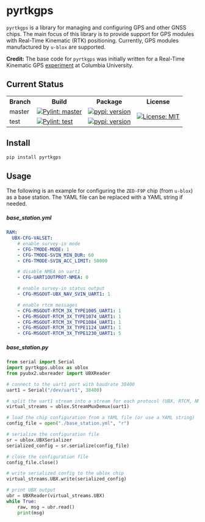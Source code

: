 # pyrtkgps

`pyrtkgps` is a library for managing and configuring GPS and other GNSS chips. The main focus of this library is to provide support
for GPS modules with Real-Time Kinematic (RTK) positioning. Currently, GPS modules manufactured by `u-blox` are supported.

**Credit:** The base code for `pyrtkgps` was initially written for a Real-Time Kinematic GPS [experiment](https://github.com/janakj/gps-rtk)  at Columbia University.


## Current Status
<table>
  <tr>
    <th> Branch </th>
    <th> Build </th>
    <th> Package </th>
    <th> License </th>
  </tr>
  
  <tr>
    <td> master </td>
    <td>
      <a href="https://github.com/alkeldi/pyrtkgps/tree/master">
        <img src="https://github.com/alkeldi/pyrtkgps/actions/workflows/makefile.yml/badge.svg?branch=master" alt="Pylint: master"/>
      </a>
    </td>
    <td>
      <a href="https://pypi.org/project/pyrtkgps/">
        <img src="https://img.shields.io/pypi/v/pyrtkgps" alt="pypi: version"/>
      </a>    
    </td>
    <td rowspan="100%">
      <a href="https://github.com/alkeldi/pyrtkgps/blob/master/LICENSE">
        <img src="https://img.shields.io/badge/License-MIT-blue.svg" alt="License: MIT"/>
      </a>
    </td>
  </tr>
  
  <tr>
    <td> test </td>
    <td>
      <a href="https://github.com/alkeldi/pyrtkgps/tree/test">
        <img src="https://github.com/alkeldi/pyrtkgps/actions/workflows/makefile.yml/badge.svg?branch=test" alt="Pylint: test"/>
      </a>
    </td>
    <td style='text-align: center;'>
      <a href="https://test.pypi.org/project/pyrtkgps/">
        <img src="https://img.shields.io/badge/pypi-(test)-red" alt="pypi: version"/>
      </a>  
    </td>
  </tr>
</table>


## Install
``` bash
pip install pyrtkgps
```

## Usage
The following is an example for configuring the `ZED-F9P` chip (from `u-blox`) as a base station.
The YAML file can be replaced with a YAML string if needed.
##### base_station.yml
``` yaml
RAM:
  UBX-CFG-VALSET:
    # enable survey-in mode
    - CFG-TMODE-MODE: 1
    - CFG-TMODE-SVIN_MIN_DUR: 60
    - CFG-TMODE-SVIN_ACC_LIMIT: 50000

    # disable NMEA on uart1
    - CFG-UART1OUTPROT-NMEA: 0

    # enable survey-in status output
    - CFG-MSGOUT-UBX_NAV_SVIN_UART1: 1

    # enable rtcm messages
    - CFG-MSGOUT-RTCM_3X_TYPE1005_UART1: 1
    - CFG-MSGOUT-RTCM_3X_TYPE1074_UART1: 1
    - CFG-MSGOUT-RTCM_3X_TYPE1084_UART1: 1
    - CFG-MSGOUT-RTCM_3X_TYPE1124_UART1: 1
    - CFG-MSGOUT-RTCM_3X_TYPE1230_UART1: 5
```

##### base_station.py
``` python
from serial import Serial
import pyrtkgps.ublox as ublox
from pyubx2.ubxreader import UBXReader

# connect to the uart1 port with baudrate 38400
uart1 = Serial("/dev/uart1", 38400)

# split the uart1 stream into a stream for each protocol (UBX, RTCM, NMEA)
virtual_streams = ublox.StreamMuxDemux(uart1)

# load the chip configuration from a YAML file (or use a YAML string)
config_file = open("./base_station.yml", "r")

# serialize the configuration file
sr = ublox.UBXSerializer
serialized_config = sr.serialize(config_file)

# close the configuration file
config_file.close()

# write serialized config to the ublox chip 
virtual_streams.UBX.write(serialized_config)

# print UBX output
ubr = UBXReader(virtual_streams.UBX)
while True:
    raw, msg = ubr.read()
    print(msg)
```
